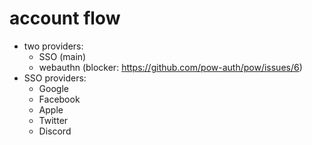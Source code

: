 # account flow
- two providers:
  - SSO (main)
  - webauthn (blocker: https://github.com/pow-auth/pow/issues/6)
- SSO providers:
  - Google
  - Facebook
  - Apple
  - Twitter
  - Discord
